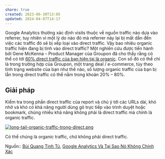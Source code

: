 ```yaml
---
share: true
created: 2023-06-30T13:05
updated: 2024-04-07T14:17
---
```


Google Analytics thường xác định visits thuộc về nguồn traffic nào dựa vào referrer, tuy nhiên vì một lý do nào đó mà referrer này lại bị mất dẫn đến việc các traffic đó sẽ bị xếp loại vào direct traffic. Vậy bao nhiêu organic traffic hiện đang bị tính vào direct traffic? Một nghiên cứu được tiến hành bởi Gene McKenna – Product Manager của Groupon đã cho thấy rằng có thể có tới [60% direct traffic của bạn hiện tại là organic](http://searchengineland.com/60-direct-traffic-actually-seo-195415). Con số đó có thể chỉ là trong trường hợp của Groupon, một trang deal / e-commerce, tùy theo tình trạng website của bạn như thế nào, số lượng organic traffic của bạn bị lẫn trong direct traffic có thể nằm trong khoản 20% – 80%.

## Giải pháp

Kiểm tra trong phần direct traffic của report và chú ý tới các URLs dài, khó nhớ và khó có khả năng người dùng gõ trực tiếp vào trình duyệt hoặc bookmark, chúng nhiều khả năng không phải là direct traffic mà chính là organic traffic.

[![long-tail-organic-traffic-trong-direct.png](https://conversion.vn/wp-content/uploads/long-tail-organic-traffic-trong-direct.png)](https://conversion.vn/wp-content/uploads/long-tail-organic-traffic-trong-direct.png)

Có thể chúng là organic traffic, chứ không phải direct traffic.

Nguồn:: [Bùi Quang Tinh Tú](B%C3%B9i%20Quang%20Tinh%20T%C3%BA.md), [Google Analytics Và Tại Sao Nó Không Chính Xác](https://conversion.vn/google-analytics-khong-chinh-xac/#Organic_Search)
